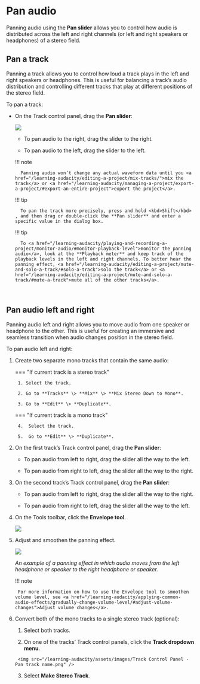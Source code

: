 # Pan audio

Panning audio using the **Pan slider** allows you to control how audio is distributed across the left and right channels (or left and right speakers or headphones) of a stereo field.
<br/>

## Pan a track

Panning a track allows you to control how loud a track plays in the left and right speakers or headphones. This is useful for balancing a track’s audio distribution and controlling different tracks that play at different positions of the stereo field.

To pan a track:

- On the Track control panel, drag the **Pan slider**:

    <img src="/learning-audacity/assets/images/Track Control Panel - Pan Slider.png" />

    - To pan audio to the right, drag the slider to the right.

    - To pan audio to the left, drag the slider to the left.

    !!! note

        Panning audio won’t change any actual waveform data until you <a href="/learning-audacity/editing-a-project/mix-tracks/">mix the track</a> or <a href="/learning-audacity/managing-a-project/export-a-project/#export-an-entire-project">export the project</a>.

    !!! tip

        To pan the track more precisely, press and hold <kbd>Shift</kbd> , and then drag or double-click the **Pan slider** and enter a specific value in the dialog box.

    !!! tip

        To <a href="/learning-audacity/playing-and-recording-a-project/monitor-audio/#monitor-playback-level">monitor the panning audio</a>, look at the **Playback meter** and keep track of the playback levels in the left and right channels. To better hear the panning effect, <a href="/learning-audacity/editing-a-project/mute-and-solo-a-track/#solo-a-track">solo the track</a> or <a href="/learning-audacity/editing-a-project/mute-and-solo-a-track/#mute-a-track">mute all of the other tracks</a>.

<br/>

## Pan audio left and right

Panning audio left and right allows you to move audio from one speaker or headphone to the other. This is useful for creating an immersive and seamless transition when audio changes position in the stereo field.

To pan audio left and right:

1. Create two separate mono tracks that contain the same audio:

    === "If current track is a stereo track"

        1. Select the track.
      
        2. Go to **Tracks** \> **Mix** \> **Mix Stereo Down to Mono**.

        3. Go to **Edit** \> **Duplicate**. 

    === "If current track is a mono track"

        4.  Select the track.

        5.  Go to **Edit** \> **Duplicate**.


2. On the first track’s Track control panel, drag the **Pan slider**:

      - To pan audio from left to right, drag the slider all the way to the left.

      - To pan audio from right to left, drag the slider all the way to the right.<br/>

3. On the second track’s Track control panel, drag the **Pan slider**:

      - To pan audio from left to right, drag the slider all the way to the right.

      - To pan audio from right to left, drag the slider all the way to the left.
  
4. On the Tools toolbar, click the **Envelope tool**.

      <img src="/learning-audacity/assets/images/Tools Toolbar - Envelope Tool.png" />

5. Adjust and smoothen the panning effect.

      <img src="/learning-audacity/assets/images/Pan effect from left to right.png" />
    
    _An example of a panning effect in which audio moves from the left headphone or speaker to the right headphone or speaker._<br/>

    !!! note

        For more information on how to use the Envelope tool to smoothen volume level, see <a href="/learning-audacity/applying-common-audio-effects/gradually-change-volume-level/#adjust-volume-changes">Adjust volume changes</a>.

6. Convert both of the mono tracks to a single stereo track (optional):

      1.  Select both tracks.

      2.  On one of the tracks’ Track control panels, click the **Track dropdown menu**.
   
        <img src="/learning-audacity/assets/images/Track Control Panel - Pan track name.png" />

      3.  Select **Make Stereo Track**.

<br/>

